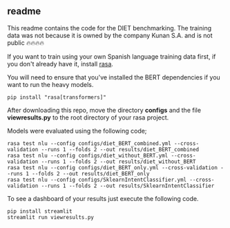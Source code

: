 ## readme 

This readme contains the code for the DIET benchmarking. The training data was not because it is owned by the company Kunan S.A. and is not public 🔥🔥🔥🔥

If you want to train using your own Spanish language training data first, if you don't already have it, install [rasa](https://rasa.com/docs/rasa/user-guide/installation/).

You will need to ensure that you've installed the BERT dependencies if you want to run the heavy models. 

```
pip install "rasa[transformers]"
```

After downloading this repo, move the directory **configs** and the file **viewresults.py** to the root directory of your rasa project.

Models were evaluated using the following code; 

```
rasa test nlu --config configs/diet_BERT_combined.yml --cross-validation --runs 1 --folds 2 --out results/diet_BERT_combined
rasa test nlu --config configs/diet_without_BERT.yml --cross-validation --runs 1 --folds 2 --out results/diet_without_BERT
rasa test nlu --config configs/diet_BERT_only.yml --cross-validation --runs 1 --folds 2 --out results/diet_BERT_only
rasa test nlu --config configs/SklearnIntentClassifier.yml --cross-validation --runs 1 --folds 2 --out results/SklearnIntentClassifier

```

To see a dashboard of your results just execute the following code.

```
pip install streamlit
streamlit run viewresults.py
```
